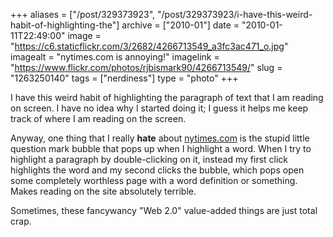 +++
aliases = ["/post/329373923", "/post/329373923/i-have-this-weird-habit-of-highlighting-the"]
archive = ["2010-01"]
date = "2010-01-11T22:49:00"
image = "https://c6.staticflickr.com/3/2682/4266713549_a3fc3ac471_o.jpg"
imagealt = "nytimes.com is annoying!"
imagelink = "https://www.flickr.com/photos/rjbismark90/4266713549/"
slug = "1263250140"
tags = ["nerdiness"]
type = "photo"
+++

I have this weird habit of highlighting the paragraph of text that I am
reading on screen.  I have no idea why I started doing it; I guess it
helps me keep track of where I am reading on the screen.

Anyway, one thing that I really **hate** about [nytimes.com][1] is the
stupid little question mark bubble that pops up when I highlight a word.
When I try to highlight a paragraph by double-clicking on it, instead my
first click highlights the word and my second clicks the bubble, which
pops open some completely worthless page with a word definition or
something.  Makes reading on the site absolutely terrible.

Sometimes, these fancywancy "Web 2.0" value-added things are just total
crap.

[1]: http://www.nytimes.com/
